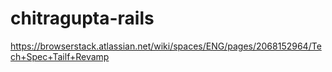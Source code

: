 # chitragupta-rails
https://browserstack.atlassian.net/wiki/spaces/ENG/pages/2068152964/Tech+Spec+Tailf+Revamp

